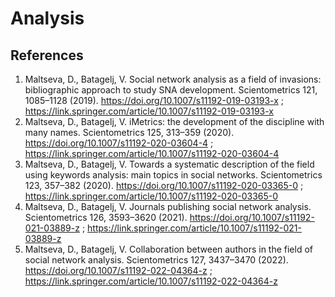 # Analysis

## References

  1. Maltseva, D., Batagelj, V. Social network analysis as a field of invasions: bibliographic approach to study SNA development. Scientometrics 121, 1085–1128 (2019). https://doi.org/10.1007/s11192-019-03193-x ; https://link.springer.com/article/10.1007/s11192-019-03193-x
  1. Maltseva, D., Batagelj, V. iMetrics: the development of the discipline with many names. Scientometrics 125, 313–359 (2020). https://doi.org/10.1007/s11192-020-03604-4 ; https://link.springer.com/article/10.1007/s11192-020-03604-4
  1. Maltseva, D., Batagelj, V. Towards a systematic description of the field using keywords analysis: main topics in social networks. Scientometrics 123, 357–382 (2020). https://doi.org/10.1007/s11192-020-03365-0 ; https://link.springer.com/article/10.1007/s11192-020-03365-0
  1. Maltseva, D., Batagelj, V. Journals publishing social network analysis. Scientometrics 126, 3593–3620 (2021). https://doi.org/10.1007/s11192-021-03889-z ; https://link.springer.com/article/10.1007/s11192-021-03889-z
  1. Maltseva, D., Batagelj, V. Collaboration between authors in the field of social network analysis. Scientometrics 127, 3437–3470 (2022). https://doi.org/10.1007/s11192-022-04364-z ; https://link.springer.com/article/10.1007/s11192-022-04364-z


